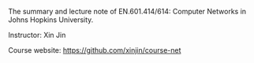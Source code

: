 The summary and lecture note of EN.601.414/614: Computer Networks in Johns Hopkins University.

Instructor: Xin Jin

Course website: https://github.com/xinjin/course-net
